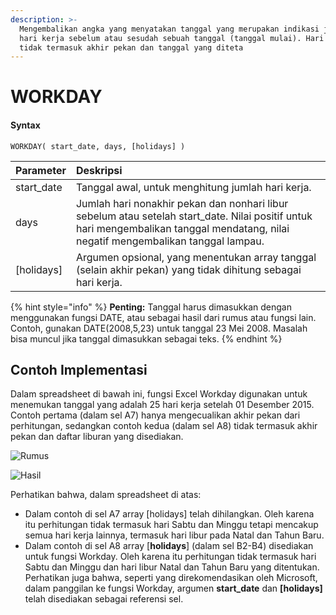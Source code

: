 ```yaml
---
description: >-
  Mengembalikan angka yang menyatakan tanggal yang merupakan indikasi jumlah
  hari kerja sebelum atau sesudah sebuah tanggal (tanggal mulai). Hari kerja
  tidak termasuk akhir pekan dan tanggal yang diteta
---
```


# WORKDAY

#### Syntax

```text
WORKDAY( start_date, days, [holidays] )
```

| Parameter | Deskripsi |
| :--- | :--- |
| start\_date | Tanggal awal, untuk menghitung jumlah hari kerja. |
| days | Jumlah hari nonakhir pekan dan nonhari libur sebelum atau setelah start\_date. Nilai positif untuk hari mengembalikan tanggal mendatang, nilai negatif mengembalikan tanggal lampau. |
| \[holidays\] | Argumen opsional, yang menentukan array tanggal \(selain akhir pekan\) yang tidak dihitung sebagai hari kerja. |

{% hint style="info" %}
**Penting:** Tanggal harus dimasukkan dengan menggunakan fungsi DATE, atau sebagai hasil dari rumus atau fungsi lain. Contoh, gunakan DATE\(2008,5,23\) untuk tanggal 23 Mei 2008. Masalah bisa muncul jika tanggal dimasukkan sebagai teks.
{% endhint %}

## Contoh Implementasi

Dalam spreadsheet di bawah ini, fungsi Excel Workday digunakan untuk menemukan tanggal yang adalah 25 hari kerja setelah 01 Desember 2015. Contoh pertama \(dalam sel A7\) hanya mengecualikan akhir pekan dari perhitungan, sedangkan contoh kedua \(dalam sel A8\) tidak termasuk akhir pekan dan daftar liburan yang disediakan.

![Rumus](../.gitbook/assets/screenshot-218.png)

![Hasil](../.gitbook/assets/screenshot-217.png)

Perhatikan bahwa, dalam spreadsheet di atas:

* Dalam contoh di sel A7 array \[holidays\] telah dihilangkan. Oleh karena itu perhitungan tidak termasuk hari Sabtu dan Minggu tetapi mencakup semua hari kerja lainnya, termasuk hari libur pada Natal dan Tahun Baru.
* Dalam contoh di sel A8 array \[**holidays**\] \(dalam sel B2-B4\) disediakan untuk fungsi Workday. Oleh karena itu perhitungan tidak termasuk hari Sabtu dan Minggu dan hari libur Natal dan Tahun Baru yang ditentukan.  Perhatikan juga bahwa, seperti yang direkomendasikan oleh Microsoft, dalam panggilan ke fungsi Workday, argumen **start\_date** dan **\[holidays\]** telah disediakan sebagai referensi sel.

